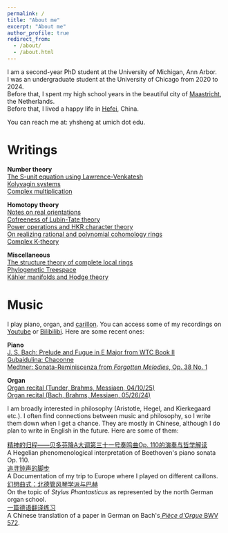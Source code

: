 ```yaml
---
permalink: /
title: "About me"
excerpt: "About me"
author_profile: true
redirect_from: 
  - /about/
  - /about.html
---
```


I am a second-year PhD student at the University of Michigan, Ann Arbor.\
I was an undergraduate student at the University of Chicago from 2020 to 2024.\
Before that, I spent my high school years in the beautiful city of [Maastricht](https://www.holland.com/upload_mm/d/f/c/69557_fullimage_sint-servaas-brug-maas-maastricht-stad-eighty8things-1360%20copy.jpg), the Netherlands.\
Before that, I lived a happy life in [Hefei](https://cdn.britannica.com/58/138758-050-E5300BEB/Hefei-Anhui-China.jpg), China.

You can reach me at: yhsheng at umich dot edu.

Writings
======
**Number theory**\
[The S-unit equation using Lawrence-Venkatesh](https://yunhansheng.github.io/files/lv.pdf)\
[Kolyvagin systems](https://yunhansheng.github.io/files/Kolyvagin.pdf)\
[Complex multiplication](https://yunhansheng.github.io/files/complexmultiplication.pdf)

**Homotopy theory**\
[Notes on real orientations](https://yunhansheng.github.io/files/real.pdf)\
[Cofreeness of Lubin-Tate theory](https://yunhansheng.github.io/files/cofree.pdf)\
[Power operations and HKR character theory](https://yunhansheng.github.io/files/power.pdf)\
[On realizing rational and polynomial cohomology rings](http://math.uchicago.edu/~may/REU2021/REUPapers/Sheng.pdf)\
[Complex K-theory](https://yunhansheng.github.io/files/K-theory.pdf)

**Miscellaneous**\
[The structure theory of complete local rings](https://yunhansheng.github.io/files/cohen.pdf)\
[Phylogenetic Treespace](https://yunhansheng.github.io/files/tree.pdf)\
[Kähler manifolds and Hodge theory](https://yunhansheng.github.io/files/hodge.pdf)

Music
=====
I play piano, organ, and [carillon](https://rockefeller.uchicago.edu/the-carillon). You can access some of my recordings on [Youtube](https://www.youtube.com/channel/UC8rZi3endlvKFcRgIQ51D9A) or [Bilibilibi](https://space.bilibili.com/350146251). Here are some recent ones:

**Piano**\
[J. S. Bach: Prelude and Fugue in E Major from WTC Book II](https://www.youtube.com/watch?v=dP7I1RQTZa4)\
[Gubaidulina: Chaconne](https://www.youtube.com/watch?v=LuwyZMN-AC8)\
[Medtner: Sonata-Reminiscenza from _Forgotten Melodies_, Op. 38 No. 1](https://www.youtube.com/watch?v=-QdifBQKV6A)

**Organ**\
[Organ recital (Tunder, Brahms, Messiaen, 04/10/25)](https://www.youtube.com/watch?v=uPvrHBVQCOA)\
[Organ recital (Bach, Brahms, Messiaen, 05/26/24)](https://www.youtube.com/watch?v=4nlRpDxigAI&t=298s)

I am broadly interested in philosophy (Aristotle, Hegel, and Kierkegaard etc.). I often find connections between music and philosophy, so I write them down when I get a chance. They are mostly in Chinese, although I do plan to write in English in the future. Here are some of them:

[精神的归程——贝多芬降A大调第三十一号奏鸣曲Op. 110的演奏与哲学解读](https://mp.weixin.qq.com/s/hb6uCDo63NVmy11uM9QkWg)\
A Hegelian phenomenological interpretation of Beethoven's piano sonata Op. 110.\
[追寻钟声的脚步](https://mp.weixin.qq.com/s/GmaqEDY9dhYV3VYhS5qB7w)\
A Documentation of my trip to Europe where I played on different caillons.\
[幻想曲式：北德管风琴学派与巴赫](https://mp.weixin.qq.com/s/_mw-4QJDOKoSm0dVjGMLqg)\
On the topic of _Stylus Phantasticus_ as represented by the north German organ school.\
[一篇德语翻译练习](https://mp.weixin.qq.com/s/M27uN_ACzHyyAs8nz0CaPQ)\
A Chinese translation of a paper in German on Bach's[ _Pièce d'Orgue_ BWV 572](https://www.youtube.com/watch?v=9Lrv1oR1WU4&ab_channel=toxiconegro).
